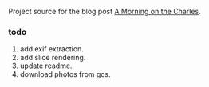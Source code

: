 Project source for the blog post [A Morning on the Charles](http://www.kellegous.com/j/2014/11/08/morning-on-the-charles/).

### todo

1. add exif extraction.
2. add slice rendering.
3. update readme.
4. download photos from gcs.
